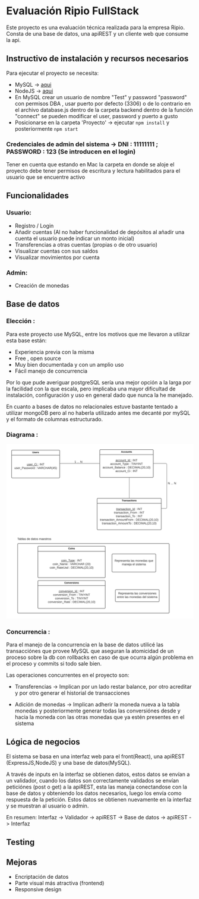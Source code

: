 # Evaluación Ripio FullStack

Este proyecto es una evaluación técnica realizada para la empresa Ripio. Consta de una base de datos, una apiREST y un cliente web que consume la api.

## Instructivo de instalación y recursos necesarios

Para ejecutar el proyecto se necesita:

* MySQL -> [aqui](https://dev.mysql.com/downloads/mysql)
* NodeJS -> [aqui](https://nodejs.org/es/download/)
* En MySQL crear un usuario de nombre "Test" y password "password" con permisos DBA , usar puerto por defecto (3306) o de lo contrario en el archivo database.js dentro de la carpeta backend dentro de la función "connect" se pueden modificar el user, password y puerto a gusto
* Posicionarse en la carpeta 'Proyecto' -> ejecutar `npm install` y posteriormente `npm start`

### Credenciales de admin del sistema -> DNI : 11111111 ; PASSWORD : 123 (Se introducen en el login)

Tener en cuenta que estando en Mac la carpeta en donde se aloje el proyecto debe tener permisos de escritura y lectura habilitados para el usuario que se encuentre activo

## Funcionalidades

### Usuario:
* Registro / Login
* Añadir cuentas (Al no haber funcionalidad de depósitos al añadir una cuenta el usuario puede indicar un monto inicial)
* Transferencias a otras cuentas (propias o de otro usuario)
* Visualizar cuentas con sus saldos
* Visualizar movimientos por cuenta

### Admin:
* Creación de monedas

## Base de datos

### Elección :

Para este proyecto use MySQL, entre los motivos que me llevaron a utilizar esta base están:

* Experiencia previa con la misma
* Free , open source
* Muy bien documentada y con un amplio uso
* Fácil manejo de concurrencia

Por lo que pude averiguar postgreSQL sería una mejor opción a la larga por la facilidad con la que escala, pero implicaba una mayor dificultad de instalación, configuración y uso en general dado que nunca la he manejado.

En cuanto a bases de datos no relacionales estuve bastante tentado a utilizar mongoDB pero al no haberla utilizado antes me decanté por mySQL y el formato de columnas estructurado.

### Diagrama :

![This is a alt text.](/Database.png "This is a sample image.")

### Concurrencia :
Para el manejo de la concurrencia en la base de datos utilicé las transacciónes que provee MySQL que aseguran la atomicidad de un proceso sobre la db con rollbacks en caso de que ocurra algún problema en el proceso y commits si todo sale bien. 

Las operaciones concurrentes en el proyecto son:

* Transferencias -> Implican por un lado restar balance, por otro acreditar y por otro generar el historial de transacciones

* Adición de monedas -> Implican adherir la moneda nueva a la tabla monedas y posteriormente generar todas las conversiónes desde y hacia la moneda con las otras monedas que ya estén presentes en el sistema

## Lógica de negocios

El sistema se basa en una interfaz web para el front(React), una apiREST (ExpressJS,NodeJS) y una base de datos(MySQL).

A través de inputs en la interfaz se obtienen datos, estos datos se envían a un validador, cuando los datos son correctamente validados se envían peticiónes (post o get) a la apiREST, esta las maneja conectandose con la base de datos y obteniendo los datos necesarios, luego los envía como respuesta de la petición. Estos datos se obtienen nuevamente en la interfaz y se muestran al usuario o admin.

En resumen: Interfaz -> Validador -> apiREST -> Base de datos -> apiREST -> Interfaz

## Testing

## Mejoras
* Encriptación de datos
* Parte visual más atractiva (frontend)
* Responsive design
